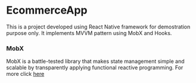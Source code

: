 # EcommerceApp

This is a project developed using React Native framework for demostration purpose only. It implements MVVM pattern using MobX and Hooks.

### MobX

MobX is a battle-tested library that makes state management simple and scalable by transparently applying functional reactive programming. For more click [here](https://mobx.js.org/README.html)

